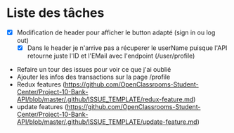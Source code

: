 # Liste des tâches

- [x] Modification de header pour afficher le button adapté (sign in ou log out) 
    - [x] Dans le header je n'arrive pas a récuperer le userName puisque l'API retourne juste l'ID et l'EMail avec l'endpoint (/user/profile)

- Refaire un tour des issues pour voir ce que j'ai oublié
- Ajouter les infos des transactions sur la page /profile
- Redux features (https://github.com/OpenClassrooms-Student-Center/Project-10-Bank-API/blob/master/.github/ISSUE_TEMPLATE/redux-feature.md)
- update features (https://github.com/OpenClassrooms-Student-Center/Project-10-Bank-API/blob/master/.github/ISSUE_TEMPLATE/update-feature.md)
